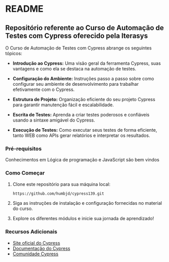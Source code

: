 # README

## Repositório referente ao Curso de Automação de Testes com Cypress oferecido pela Iterasys

O Curso de Automação de Testes com Cypress abrange os seguintes tópicos:

- **Introdução ao Cypress:** Uma visão geral da ferramenta Cypress, suas vantagens e como ela se destaca na automação de testes.

- **Configuração do Ambiente:** Instruções passo a passo sobre como configurar seu ambiente de desenvolvimento para trabalhar efetivamente com o Cypress.

- **Estrutura de Projeto:** Organização eficiente do seu projeto Cypress para garantir manutenção fácil e escalabilidade.

- **Escrita de Testes:** Aprenda a criar testes poderosos e confiáveis usando a sintaxe amigável do Cypress.

- **Execução de Testes:** Como executar seus testes de forma eficiente, tanto WEB como APIs gerar relatórios e interpretar os resultados.


### Pré-requisitos

Conhecimentos em Lógica de programação e JavaScript são bem vindos 

### Como Começar

1. Clone este repositório para sua máquina local:

   ```bash
   https://github.com/humbjd/cypress139.git
   ```

2. Siga as instruções de instalação e configuração fornecidas no material do curso.

3. Explore os diferentes módulos e inicie sua jornada de aprendizado!

### Recursos Adicionais

- [Site oficial do Cypress](https://www.cypress.io/)
- [Documentação do Cypress](https://docs.cypress.io/)
- [Comunidade Cypress](https://community.cypress.io/)



